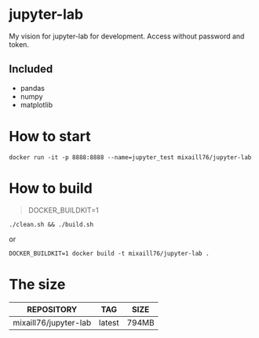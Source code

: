# jupyter-lab  
My vision for jupyter-lab for development. Access without password and token. 

## Included
- pandas 
- numpy 
- matplotlib

# How to start  
```
docker run -it -p 8888:8888 --name=jupyter_test mixaill76/jupyter-lab
```
# How to build  
> DOCKER_BUILDKIT=1  
```
./clean.sh && ./build.sh
```  
or  
```
DOCKER_BUILDKIT=1 docker build -t mixaill76/jupyter-lab .
```

# The size
|REPOSITORY|TAG|SIZE|
|----------|---|----|
|mixaill76/jupyter-lab|latest|794MB|
